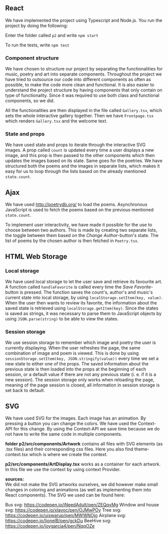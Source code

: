 ## React
We have implemented the project using Typescript and Node.js. You run the project by doing the following: 

Enter the folder called `p2` and write `npm start`

To run the tests, write `npm test`

### Component structure
We have chosen to structure our project by separating the functionalities for music, poetry and art into separate components. Throughout the project we have tried to outsource our code into different components as often as possible, to make the code more clean and functional. It is also easier to understand the project structure by having components that only contain on type of functionality. Since it was required to use both class and functional components, so we did.  

All the functionalities are then displayed in the file called `Gallery.tsx`, which sets the whole interactive gallery together. Then we have `Frontpage.tsx` which renders `Gallery.tsx` and the welcome text. 


### State and props
We have used state and props to iterate through the interactive SVG images. A prop called `count` is  updated every time a user displays a new image, and this prop  is then passed to the other components which then updates the images based on its state. Same goes for the poetries. We have structured both the poems and the images in separate lists, which makes it easy for us to loop through the lists based on the already mentioned `state.count`. 



## Ajax
We have used http://poetrydb.org/ to load the poems. Asynchronous JavaScript is used to fetch the poems based on the previous mentioned `state.count`. 

To implement user interactivity, we have made it possible for the use to choose between two authors. This is made by creating two separate lists, the toggle between them based on the *Change Author*-button's state. The list of poems by the chosen author is then fetched in `Poetry.tsx`. 

## HTML Web Storage
### Local storage
We have used local storage to let the user save and retrieve its favourite art. A function called `handleFavorite` is called every time the *Save Favorite*-button is pressed. The function saves the count's, author's and music's current state into local storage, by using `localStorage.setItem(key, value)`. When the user then wants to review its favorite, the information about the saved state is retrieved using `localStorage.getItem(key)`. Since the states is saved as strings, it was necessary to parse them to JavaScript objects by using `JSON.parse(string)` to be able to view the states. 

### Session storage
We use session storage to remember which image and poetry the user is currently displaying. When the user refreshes the page, the same combination of image and poem is viewed. This is done by using `sessionStorage.setItem(key, JSON.stringify(value))` every time we set a new state to either one of the props. The saved information about the previous state is then loaded into the props at the beginning of each session, or a default value if there are not any previous state (i. e. if it is a new session). The session storage only works when reloading the page, meaning of the page session is closed, all information in session storage is set back to default. 


## SVG

We have used SVG for the images. Each image has an animation. By pressing a button you can change the colors. We have used the Context-API for this change. By using the Context-API we save time because we do not have to write the same code in multiple components.

**folder p2/src/components/Artwork** contains all files with SVG elements (as .tsx files) and their corresponding css files. Here you also find theme-context.tsx which is where we create the context.

**p2/src/components/ArtDisplay.tsx** works as a container for each artwork. In this file we use the context by using context Provider.

**sources:**  
We did not make the SVG artworks ourselves, we did however make small changes in coloring and animations (as well as implementing them into React components). The SVG we used can be found here:

Bus svg: <https://codepen.io/iNeedAdult/pen/ZEQqyMg>
Window and house svg: <https://codepen.io/xlavoc/pen/OJMwPOy>
Tree svg: <https://codepen.io/uiswarup/pen/MWWNOjo>
Airplane svg: <https://codepen.io/lionelB/pen/gckDu>
BeeHive svg: <https://codepen.io/joygarcia4/pen/NqqOZe>
